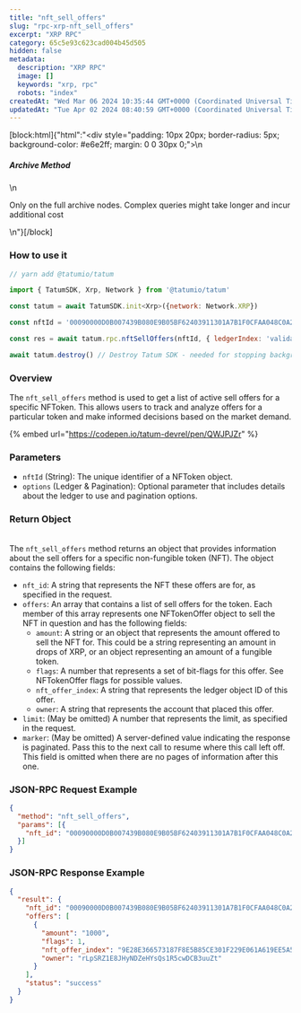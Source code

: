 ```yaml
---
title: "nft_sell_offers"
slug: "rpc-xrp-nft_sell_offers"
excerpt: "XRP RPC"
category: 65c5e93c623cad004b45d505
hidden: false
metadata: 
  description: "XRP RPC"
  image: []
  keywords: "xrp, rpc"
  robots: "index"
createdAt: "Wed Mar 06 2024 10:35:44 GMT+0000 (Coordinated Universal Time)"
updatedAt: "Tue Apr 02 2024 08:40:59 GMT+0000 (Coordinated Universal Time)"
---
```

[block:html]{"html":"<div style=\"padding: 10px 20px; border-radius: 5px; background-color: #e6e2ff; margin: 0 0 30px 0;\">\n  <h5>Archive Method</h5>\n  <p>Only on the full archive nodes. Complex queries might take longer and incur additional cost</p>\n</div>"}[/block]

### How to use it

```javascript
// yarn add @tatumio/tatum

import { TatumSDK, Xrp, Network } from '@tatumio/tatum'

const tatum = await TatumSDK.init<Xrp>({network: Network.XRP})

const nftId = '00090000D0B007439B080E9B05BF62403911301A7B1F0CFAA048C0A200000007'

const res = await tatum.rpc.nftSellOffers(nftId, { ledgerIndex: 'validated', limit: 250 })

await tatum.destroy() // Destroy Tatum SDK - needed for stopping background jobs
```

### Overview

The `nft_sell_offers` method is used to get a list of active sell offers for a specific NFToken. This allows users to track and analyze offers for a particular token and make informed decisions based on the market demand.

{% embed url="https://codepen.io/tatum-devrel/pen/QWJPJZr" %}

### Parameters

* `nftId` (String): The unique identifier of a NFToken object.
* `options` (Ledger & Pagination): Optional parameter that includes details about the ledger to use and pagination options.

### Return Object

\
The `nft_sell_offers` method returns an object that provides information about the sell offers for a specific non-fungible token (NFT). The object contains the following fields:

* `nft_id`: A string that represents the NFT these offers are for, as specified in the request.
* `offers`: An array that contains a list of sell offers for the token. Each member of this array represents one NFTokenOffer object to sell the NFT in question and has the following fields:
  * `amount`: A string or an object that represents the amount offered to sell the NFT for. This could be a string representing an amount in drops of XRP, or an object representing an amount of a fungible token.
  * `flags`: A number that represents a set of bit-flags for this offer. See NFTokenOffer flags for possible values.
  * `nft_offer_index`: A string that represents the ledger object ID of this offer.
  * `owner`: A string that represents the account that placed this offer.
* `limit`: (May be omitted) A number that represents the limit, as specified in the request.
* `marker`: (May be omitted) A server-defined value indicating the response is paginated. Pass this to the next call to resume where this call left off. This field is omitted when there are no pages of information after this one.

### JSON-RPC Request Example

```json
{
  "method": "nft_sell_offers",
  "params": [{
    "nft_id": "00090000D0B007439B080E9B05BF62403911301A7B1F0CFAA048C0A200000007"
  }]
}
```

### JSON-RPC Response Example

```json
{
  "result": {
    "nft_id": "00090000D0B007439B080E9B05BF62403911301A7B1F0CFAA048C0A200000007",
    "offers": [
      {
        "amount": "1000",
        "flags": 1,
        "nft_offer_index": "9E28E366573187F8E5B85CE301F229E061A619EE5A589EF740088F8843BF10A1",
        "owner": "rLpSRZ1E8JHyNDZeHYsQs1R5cwDCB3uuZt"
      }
    ],
    "status": "success"
  }
}
```
